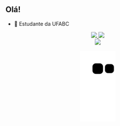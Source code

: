 ## Olá!

- 🌱 Estudante da UFABC   

<div align="center">
  <a href="https://github.com/AndreMarques2002">
  <img height="150cm" src="https://github-readme-stats.vercel.app/api?username=AndreMarques2002&show_icons=true&theme=codeSTACKr&include_all_commits=true&count_private=true"/>
  <img height="150cm" src="https://github-readme-stats.vercel.app/api/top-langs/?username=AndreMarques2002&layout=compact&langs_count=16&theme=codeSTACKr"/>
</div>
<div align="center"> 
  <a href="https://www.linkedin.com/in/andré-marques-da-silva-ba4a761a1" target="_blank"><img src="https://img.shields.io/badge/-LinkedIn-%230077B5?style=for-the-badge&logo=linkedin&logoColor=white" target="_blank"></a> 
</div>
  
<div align="center">
  
  ![Snake animation](https://github.com/AndreMarques2002/AndreMarques2002/blob/output/github-contribution-grid-snake.svg)

  </div>
